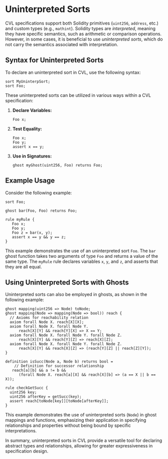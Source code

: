 # Uninterpreted Sorts

CVL specifications support both Solidity primitives (`uint256`, `address`, etc.) and custom types (e.g., `mathint`). Solidity types are _interpreted_, meaning they have specific semantics, such as arithmetic or comparison operations. However, in some cases, it is beneficial to use _uninterpreted sorts_, which do not carry the semantics associated with interpretation.

## Syntax for Uninterpreted Sorts

To declare an uninterpreted sort in CVL, use the following syntax:

```cvl
sort MyUninterpSort;
sort Foo;
```

These uninterpreted sorts can be utilized in various ways within a CVL specification:

1. **Declare Variables:** 
   ```cvl
   Foo x;
   ```

2. **Test Equality:**
   ```cvl
   Foo x; 
   Foo y; 
   assert x == y;
   ```

3. **Use in Signatures:**
   ```cvl
   ghost myGhost(uint256, Foo) returns Foo;
   ```

## Example Usage

Consider the following example:

```cvl
sort Foo;

ghost bar(Foo, Foo) returns Foo;

rule myRule {
   Foo x;
   Foo y;
   Foo z = bar(x, y);
   assert x == y && y == z;
}
```

This example demonstrates the use of an uninterpreted sort `Foo`. The `bar` ghost function takes two arguments of type `Foo` and returns a value of the same type. The `myRule` rule declares variables `x`, `y`, and `z`, and asserts that they are all equal.

## Using Uninterpreted Sorts with Ghosts

Uninterpreted sorts can also be employed in ghosts, as shown in the following example:

```cvl
ghost mapping(uint256 => Node) toNode;
ghost mapping(Node => mapping(Node => bool)) reach {
  // Axioms for reachability relation
  axiom forall Node X. reach[X][X];
  axiom forall Node X. forall Node Y.
      reach[X][Y] && reach[Y][X] => X == Y;
  axiom forall Node X. forall Node Y. forall Node Z.
      reach[X][Y] && reach[Y][Z] => reach[X][Z];
  axiom forall Node X. forall Node Y. forall Node Z.
      reach[X][Y] && reach[X][Z] => (reach[Y][Z] || reach[Z][Y]);
}

definition isSucc(Node a, Node b) returns bool =
    // Definition for successor relationship
   reach[a][b] && a != b &&
      (forall Node X. reach[a][X] && reach[X][b] => (a == X || b == X));
    
rule checkGetSucc {
  uint256 key;
  uint256 afterKey = getSucc(key);
  assert reach[toNode[key]][toNode[afterKey]];
}
```

This example demonstrates the use of uninterpreted sorts (`Node`) in ghost mappings and functions, emphasizing their application in specifying relationships and properties without being bound by specific interpretations.

In summary, uninterpreted sorts in CVL provide a versatile tool for declaring abstract types and relationships, allowing for greater expressiveness in specification design.
